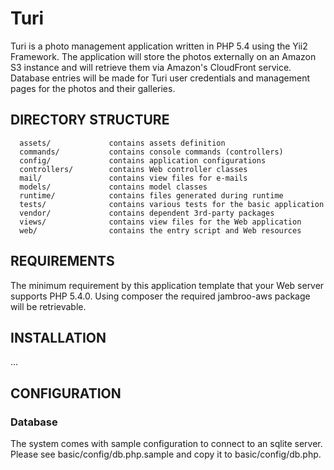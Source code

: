 Turi
================================

Turi is a photo management application written in PHP 5.4 using the Yii2 Framework. The application will store the photos externally on an Amazon S3 instance and will retrieve them via Amazon's CloudFront service. Database entries will be made for Turi user credentials and management pages for the photos and their galleries.


DIRECTORY STRUCTURE
-------------------

      assets/             contains assets definition
      commands/           contains console commands (controllers)
      config/             contains application configurations
      controllers/        contains Web controller classes
      mail/               contains view files for e-mails
      models/             contains model classes
      runtime/            contains files generated during runtime
      tests/              contains various tests for the basic application
      vendor/             contains dependent 3rd-party packages
      views/              contains view files for the Web application
      web/                contains the entry script and Web resources



REQUIREMENTS
------------

The minimum requirement by this application template that your Web server supports PHP 5.4.0. Using composer the required jambroo-aws package will be retrievable.


INSTALLATION
------------

...

CONFIGURATION
-------------

### Database

The system comes with sample configuration to connect to an sqlite server. Please see basic/config/db.php.sample and copy it to basic/config/db.php.